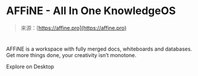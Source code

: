 <!--yml
category: 未分类
date: 2024-05-27 14:56:54
-->

# AFFiNE - All In One KnowledgeOS

> 来源：[https://affine.pro](https://affine.pro)

# 

AFFiNE is a workspace with fully merged docs, whiteboards and databases. Get more things done, your creativity isn’t monotone.

[](https://app.affine.pro)

Explore on Desktop